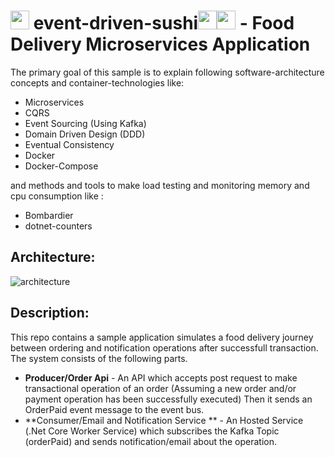 # <img src="https://icons-for-free.com/iconfiles/png/512/sushi-1320568027512378083.png" width="30" height="30"> event-driven-sushi<img src="https://cdn0.iconfinder.com/data/icons/linkedin-ui-colored/48/JD-13-512.png" height="30" width="30"><img src="https://icon-library.com/images/delivery-icon-png/delivery-icon-png-29.jpg" width="30"> - Food Delivery Microservices Application
 The primary goal of this sample is to explain following software-architecture concepts and container-technologies like:  
* Microservices  
* CQRS  
* Event Sourcing (Using Kafka)
* Domain Driven Design (DDD)  
* Eventual Consistency  
* Docker
* Docker-Compose

and methods and tools to make load testing and monitoring memory and cpu consumption like  :
* Bombardier
* dotnet-counters

## Architecture:

![architecture](https://github.com/emrealper/event-driven-sushi/blob/main/media/Architecture.png)

## Description:
This repo contains a sample application simulates a food delivery journey between ordering and notification operations after successfull transaction. The system consists of the following parts.

* **Producer/Order Api** - An API which accepts post request to make transactional operation of an order (Assuming a new order and/or payment operation has been successfully executed) Then it sends an OrderPaid event message to the event bus. 
* **Consumer/Email and Notification Service ** - An Hosted Service (.Net Core Worker Service) which subscribes the Kafka Topic (orderPaid) and sends notification/email about the operation.

